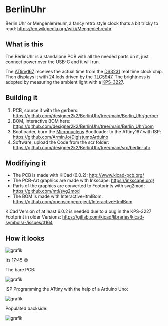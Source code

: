 # BerlinUhr
Berlin Uhr or Mengenlehreuhr, a fancy retro style clock thats a bit tricky to read: https://en.wikipedia.org/wiki/Mengenlehreuhr

## What is this

The BerlinUhr is a standalone PCB with all the needed parts on it, just connect power over the USB-C and it will run.

The [ATtiny167](https://www.microchip.com/ATtiny167) receives the actual time from the [DS3231](https://www.maximintegrated.com/en/products/analog/real-time-clocks/DS3231M.html) real time clock chip. Then displays it with 24 leds driven by the [TLC5947](https://www.ti.com/product/TLC5947). The brightness is adopted by measuring the ambient light with a [KPS-3227](https://www.kingbright.com/attachments/file/psearch/000/00/watermark00/KPS-3227SP1C(Ver.9).pdf). 

## Building it

1. PCB, source it with the gerbers: https://github.com/designer2k2/BerlinUhr/tree/main/Berlin_Uhr/gerber
2. BOM, interactive BOM here: https://github.com/designer2k2/BerlinUhr/tree/main/Berlin_Uhr/bom
3. Bootloader, burn the [Micronucleus](https://github.com/micronucleus/micronucleus) Bootloader to the ATtiny167 with ISP: https://github.com/ArminJo/DigistumpArduino 
4. Software, upload the Code from the scr folder: https://github.com/designer2k2/BerlinUhr/tree/main/src/berlin-uhr 

## Modifiying it

- The PCB is made with KiCad (6.0.2): http://www.kicad-pcb.org/
- The PCB-Art graphics are made with Inkscape: https://inkscape.org/
- Parts of the graphics are converted to Footprints with svg2mod: https://github.com/mtl/svg2mod
- The BOM is made with InteractiveHtmlBom: https://github.com/openscopeproject/InteractiveHtmlBom

KiCad Version of at least 6.0.2 is needed due to a bug in the KPS-3227 Footprint in older Versions: https://gitlab.com/kicad/libraries/kicad-symbols/-/issues/3164

## How it looks

![grafik](https://user-images.githubusercontent.com/1591573/145868070-2f7428de-198e-460a-b480-efdc99f8b2e2.png)

Its 17:45 :smiley:

The bare PCB:

![grafik](https://user-images.githubusercontent.com/1591573/145869008-ae3285b8-d30f-4078-b08b-50e39cbf8119.png)

ISP Programming the ATtiny with the help of a Arduino Uno:

![grafik](https://user-images.githubusercontent.com/1591573/145869260-832a9c8c-31fa-4e75-bda4-909f35da3e4d.png)

Populated backside:

![grafik](https://user-images.githubusercontent.com/1591573/145869349-2cbfdd7d-9a13-4a76-96ba-92dfe215c420.png)

